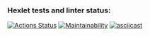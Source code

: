 ### Hexlet tests and linter status:
[![Actions Status](https://github.com/alexMAG576/java-project-61/workflows/hexlet-check/badge.svg)](https://github.com/alexMAG576/java-project-61/actions)
[![Maintainability](https://api.codeclimate.com/v1/badges/0f393d459cbea6ebb9b7/maintainability)](https://codeclimate.com/github/alexMAG576/java-project-61/maintainability)
[![asciicast](https://asciinema.org/a/0Pl0WXkrh4OtDxsmokS7sOkWE.svg)](https://asciinema.org/a/0Pl0WXkrh4OtDxsmokS7sOkWE)
